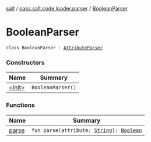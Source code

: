 [salt](../../index.md) / [pass.salt.code.loader.parser](../index.md) / [BooleanParser](./index.md)

# BooleanParser

`class BooleanParser : `[`AttributeParser`](../-attribute-parser/index.md)

### Constructors

| Name | Summary |
|---|---|
| [&lt;init&gt;](-init-.md) | `BooleanParser()` |

### Functions

| Name | Summary |
|---|---|
| [parse](parse.md) | `fun parse(attribute: `[`String`](https://kotlinlang.org/api/latest/jvm/stdlib/kotlin/-string/index.html)`): `[`Boolean`](https://kotlinlang.org/api/latest/jvm/stdlib/kotlin/-boolean/index.html) |
